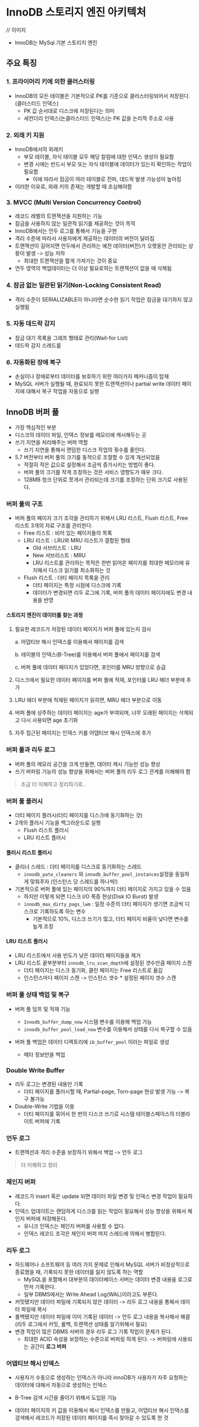 # InnoDB 스토리지 엔진 아키텍처

// 이미지

- InnoDB는 MySql 기본 스토리지 엔진

## 주요 특징

### 1.  프라이머리 키에 의한 클러스터링

- InnoDB의 모든 테이블은 기본적으로 PK를 기준으로 클러스터링되어서 저장된다. (클러스터드 인덱스)
  - PK 값 순서대로 디스크에 저장된다는 의미
  - 세컨더리 인덱스(논클러스터드 인덱스)는 PK 값을 논리적 주소로 사용

### 2. 외래 키 지원

- InnoDB에서의 외래키
  - 부모 테이블, 자식 테이블 모두 해당 칼럼에 대한 인덱스 생성이 필요함
  - 변경 시에는 반드시 부모 또는 자식 테이블에 데이터가 있는지 확인하는 작업이 필요함
    - 이에 따라서 잠금이 여러 테이블로 전파, 데드락 발생 가능성이 높아짐
- 이러한 이유로, 외래 키의 존재는 개발할 때 조심해야함



### 3. MVCC (Multi Version Concurrency Control)

- 레코드 레벨의 트랜잭션을 지원하는 기능
- 잠금을 사용하지 않는 일관적 읽기를 제공하는 것이 목적
- InnoDB에서는 언두 로그를 통해서 기능을 구현
- 격리 수준에 따라서 사용자에게 제공하는 데이터의 버전이 달라짐
- 트랜잭션이 길어지면 언두에서 관리하는 예전 데이터(버전)가 오랫동안 관리되는 상황이 발생 -> 성능 저하
  - 최대한 트랜잭션을 짧게 가져가는 것이 중요
- 언두 영역의 백업데이터는 더 이상 필요로하는 트랜잭션이 없을 때 삭제됨

### 4. 잠금 없는 일관된 읽기(Non-Locking Consistent Read)

- 격리 수준이 SERIALIZABLE이 아니라면 순수한 읽기 작업은 잠금을 대기하지 않고 실행됨

### 5. 자동 데드락 감지

- 잠금 대기 목록을 그래프 형태로 관리(Wait-for List)
- 데드락 감지 스레드를 

### 6. 자동화된 장애 복구

- 손실이나 장애로부터 데이터를 보호하기 위한 여러가지 메커니즘이 탑재
- MySQL 서버가 실행될 때, 완료되지 못한 트랜잭션이나 partial write 데이터 페이지에 대해서 복구 작업을 자동으로 실행



## InnoDB 버퍼 풀

-  가장 핵심적인 부분
- 디스크의 데이터 파일, 인덱스 정보를 메모리에 캐시해두는 곳
- 쓰기 지연을 처리해주는 버퍼 역할
  - 쓰기 지연을 통해서 랜덤한 디스크 작업의 횟수를 줄인다.
- 5.7 버전부터 버퍼 풀의 크기를 동적으로 조절할 수 있게 개선되었음
  - 적절히 작은 값으로 설정해서 조금씩 증가시키는 방법이 좋다.
  - 버퍼 풀의 크기를 작게 조정하는 것은 서비스 영향도가 매우 크다.
  - 128MB 청크 단위로 쪼개서 관리되는데 크기를 조정하는 단위 크기로 사용된다.

###  버퍼 풀의 구조

- 버퍼 풀의 페이지 크기 조각을 관리하기 위해서 LRU 리스트, Flush 리스트, Free 리스트 3개의 자료 구조를 관리한다.
  - Free 리스트 : 비어 있는 페이지들의 목록
  - LRU 리스트 : LRU와 MRU 리스트가 결합된 형태
    - Old 서브리스트 : LRU
    - New 서브리스트 : MRU
    - LRU 리스트를 관리하는 목적은 한번 읽어온 페이지를 최대한 메모리에 유지해서 디스크 읽기를 최소화하는 것
  - Flush 리스트 : 더티 페이지 목록을 관리
    - 더티 페이지는 특정 시점에 디스크에 기록 
    - 데이터가 변경되면 리두 로그에 기록, 버퍼 풀의 데이터 페이지에도 변경 내용을 반영

#### 스토리지 엔진이 데이터를 찾는 과정

1. 필요한 레코드가 저장된 데이터 페이지가 버퍼 풀에 있는지 검사

   a. 어댑티브 해시 인덱스를 이용해서 페이지를 검색

   b. 테이블의 인덱스(B-Tree)를 이용해서 버퍼 풀에서 페이지를 검색

   c. 버퍼 풀에 데이터 페이지가 있었다면, 포인터를 MRU 방향으로 승급

2. 디스크에서 필요한 데이터 페이지를 버퍼 풀에 적재, 포인터를 LRU 헤더 부분에 추가
3. LRU 헤더 부분에 적재된 페이지가 읽히면, MRU 헤더 부분으로 이동
4. 버퍼 풀에 상주하는 데이터 페이지는 age가 부여되며, 너무 오래된 페이지는 삭제되고 다시 사용되면 age 초기화
5. 자주 접근된 페이지는 인덱스 키를 어댑티브 해시 인덱스에 추가

### 버퍼 풀과 리두 로그

- 버퍼 풀의 메모리 공간을 크게 만들면, 데이터 캐시 기능만 성능 향상
- 쓰기 버퍼링 기능의 성능 향상을 위해서는 버퍼 풀의 리두 로그 관계를 이해해야 함

> 조금 더 이해하고 정리하기로..

### 버퍼 풀 플러시

- 더티 페이지 플러시(더티 페이지를 디스크에 동기화하는 것)
- 2개의 플러시 기능을 백그라운드로 실행
  - Flush 리스트 플러시
  - LRU 리스트 플러시

#### 플러시 리스트 플러시

- 클리너 스레드 : 더티 페이지를 디스크로 동기화하는 스레드
  - `innodb_pate_cleaners` 와 `innodb_buffer_pool_instances`설정을 동일하게 맞춰주자 (인스턴스 당 스레드를 하나씩!)
- 기본적으로 버퍼 풀에 있는 페이지의 90%까지 더티 페이지로 가지고 있을 수 있음
  - 하지만 이렇게 되면 디스크 I/O 폭증 현상(Disk IO Burst) 발생
  - `innodb_max_dirty_pags_lwm` : 일정 수준의 더티 페이지가 생기면 조금씩 디스크로 기록하도록 하는 변수
    - 기본적으로 10%, 디스크 쓰기가 많고, 더티 페이지 비율이 낮다면 변수를 높게 조정

#### LRU 리스트 플러시

- LRU 리스트에서 사용 빈도가 낮은 데이터 페이지들을 제거
- LRU 리스트 끝부분부터 `innodb_lru_scan_depth`에 설정된 갯수만큼 페이지 스캔
  - 더티 페이지는 디스크 동기화, 클린 페이지는 Free 리스트로 옮김
  - 인스턴스마다 페이지 스캔 -> 인스턴스 갯수 * 설정된 페이지 갯수 스캔



### 버퍼 풀 상태 백업 및 복구

- 버퍼 풀 덤프 및 적재 기능
  - `Innodb_buffer_dump_now` 시스템 변수를 이용해 백업 가능
  - `innodb_buffer_pool_load_now` 변수를 이용해서 상태를 다시 복구할 수 있음

- 버퍼 풀 백업은 데이터 디렉토리에 `ib_buffer_pool` 이라는 파일로 생성
  - 메타 정보만을 백업

### Double Write Buffer

- 리두 로그는 변경된 내용만 기록
  - 더티 페이지를 플러시할 때, Partial-page, Torn-page 현상 발생 가능 -> 복구 불가능
- Double-Write 기법을 이용
  - 더티 페이지를 묶어서 한 번의 디스크 쓰기로 시스템 테이블스페이스의 더블라이트 버퍼에 기록

### 언두 로그

- 트랜잭션과 격리 수준을 보장하기 위해서 백업 -> 언두 로그

> 더 이해하고 정리

### 체인지 버퍼

- 레코드가 insert 혹은 update 되면 데이터 파일 변경 및 인덱스 변경 작업이 필요하다.
- 인덱스 업데이트는 랜덤하게 디스크를 읽는 작업이 필요해서 성능 향상을 위해서 체인지 버퍼에 저장해둔다.
  - 유니크 인덱스는 체인지 버퍼를 사용할 수 없다. 
  - 인덱스 레코드 조각은 체인지 버퍼 머지 스레드에 의해서 병합된다.



### 리두 로그

- 하드웨어나 소프트웨어 등 여러 가지 문제로 인해서 MySQL 서버가 비정상적으로 종료했을 때, 기록되지 못한 데이터를 잃지 않도록 하는 역할
  - MySQL을 포함해서 대부분의 데이터베이스 서버는 데이터 변경 내용을 로그로 먼저 기록한다. 
  - 일부 DBMS에서는 Write Ahead Log(WAL)이라고도 부른다.
- 커밋됐지만 데이터 파일에 기록되지 않은 데이터 -> 리두 로그 내용을 통해서 데이터 파일에 복사
- 롤백됐지만 데이터 파일에 이미 기록된 데이터 -> 언두 로그 내용을 복사해서 해결 (리두 로그에서 커밋, 롤백, 트랜잭션 상태를 알기위해서 필요)
- 변경 작업이 많은 DBMS 서버의 경우 리두 로그 기록 작업이 문제가 된다.
  - 최대한 ACID 속성을 보장하는 수준으로 버퍼링 하게 된다. -> 버퍼링에 사용되는 공간이 **로그 버퍼**



### 어댑티브 해시 인덱스

- 사용자가 수동으로 생성하는 인덱스가 아니라 innoDB가 사용자가 자주 요청하는 데이터에 대해서 자동으로 생성하는 인덱스

- B-Tree 검색 시간을 줄이기 위해서 도입된 기능

- 데이터 페이지의 키 값을 이용해서 해시 인덱스를 만들고, 어댑티브 해시 인덱스를 검색해서 레코드가 저장된 데이터 페이지를 즉시 찾아갈 수 있도록 한 것

  


